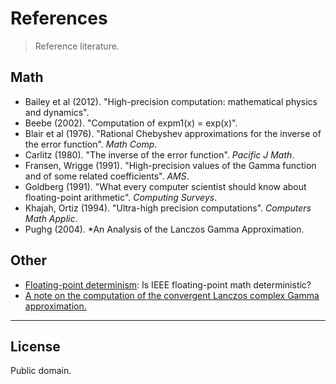 References
===
> Reference literature.


## Math

*	Bailey et al (2012). "High-precision computation: mathematical physics and dynamics".
* 	Beebe (2002). "Computation of expm1(x) = exp(x)".
*	Blair et al (1976). "Rational Chebyshev approximations for the inverse of the error function". *Math Comp*.
*	Carlitz (1980). "The inverse of the error function". *Pacific J Math*.
*	Fransen, Wrigge (1991). "High-precision values of the Gamma function and of some related coefficients". *AMS*.
*	Goldberg (1991). "What every computer scientist should know about floating-point arithmetic". *Computing Surveys*.
*	Khajah, Ortiz (1994). "Ultra-high precision computations". *Computers Math Applic*.
* 	Pughg (2004). *An Analysis of the Lanczos Gamma Approximation.


## Other

* 	[Floating-point determinism](https://randomascii.wordpress.com/2013/07/16/floating-point-determinism/): Is IEEE floating-point math deterministic?
*	[A note on the computation of the convergent Lanczos complex Gamma approximation.](http://my.fit.edu/~gabdo/gamma.txt)

---
## License

Public domain.
